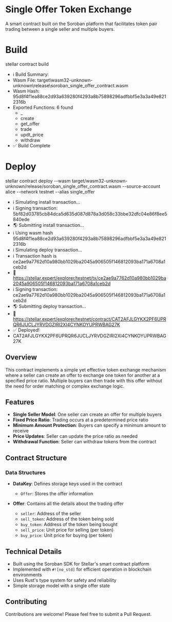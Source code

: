 # Single Offer Token Exchange

A smart contract built on the Soroban platform that facilitates token pair trading between a single seller and multiple buyers.

# Build

stellar contract build 

- ℹ️  Build Summary:
-    Wasm File: target\wasm32-unknown-unknown\release\soroban_single_offer_contract.wasm
-    Wasm Hash: 95d8f4f1ea88ce2d93a639280f4293a8b75898296adfbbf5e3a3a49e8212316b
-    Exported Functions: 6 found
      - _
      - create
      - get_offer
      - trade
      - updt_price
      - withdraw
- ✅ Build Complete

# Deploy

stellar contract deploy --wasm target/wasm32-unknown-unknown/release/soroban_single_offer_contract.wasm --source-account alice --network testnet --alias single_offer

- ℹ️  Simulating install transaction…
- ℹ️  Signing transaction: 5bf82d03785cb84dca5d635d087d878a3d058c33bbe32dfc04e86f8ee5840ede
- 🌎 Submitting install transaction…
- ℹ️  Using wasm hash 95d8f4f1ea88ce2d93a639280f4293a8b75898296adfbbf5e3a3a49e8212316b
- ℹ️  Simulating deploy transaction…
- ℹ️  Transaction hash is ce2ae9a7762d10a980bb1029ba2045a906505f146812093ba171a6708a1ceb2d
- 🔗 https://stellar.expert/explorer/testnet/tx/ce2ae9a7762d10a980bb1029ba2045a906505f146812093ba171a6708a1ceb2d
- ℹ️  Signing transaction: ce2ae9a7762d10a980bb1029ba2045a906505f146812093ba171a6708a1ceb2d
- 🌎 Submitting deploy transaction…
- 🔗 https://stellar.expert/explorer/testnet/contract/CAT2AFJLGYKX2PF6UPRQR6JUCLJYRVDGZIRI2XI4CYNKOYUPRWBAG27K
- ✅ Deployed!
- CAT2AFJLGYKX2PF6UPRQR6JUCLJYRVDGZIRI2XI4CYNKOYUPRWBAG27K

## Overview

This contract implements a simple yet effective token exchange mechanism where a seller can create an offer to exchange one token for another at a specified price ratio. Multiple buyers can then trade with this offer without the need for order matching or complex exchange logic.

## Features

- **Single Seller Model**: One seller can create an offer for multiple buyers
- **Fixed Price Ratio**: Trading occurs at a predetermined price ratio
- **Minimum Amount Protection**: Buyers can specify a minimum amount to receive
- **Price Updates**: Seller can update the price ratio as needed
- **Withdrawal Function**: Seller can withdraw tokens from the contract

## Contract Structure

### Data Structures

- **DataKey**: Defines storage keys used in the contract
  - `Offer`: Stores the offer information

- **Offer**: Contains all the details about the trading offer
  - `seller`: Address of the seller
  - `sell_token`: Address of the token being sold
  - `buy_token`: Address of the token being bought
  - `sell_price`: Unit price for selling (per token)
  - `buy_price`: Unit price for buying (per token)

## Technical Details

- Built using the Soroban SDK for Stellar's smart contract platform
- Implemented with `#![no_std]` for efficient operation in blockchain environments
- Uses Rust's type system for safety and reliability
- Simple storage model with a single offer state

## Contributing

Contributions are welcome! Please feel free to submit a Pull Request.
